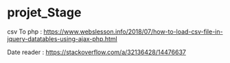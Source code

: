 # projet_Stage

csv To php :
https://www.webslesson.info/2018/07/how-to-load-csv-file-in-jquery-datatables-using-ajax-php.html

Date reader : 
https://stackoverflow.com/a/32136428/14476637
